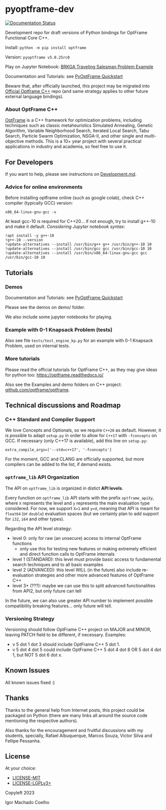 # pyoptframe-dev

[![Documentation Status](https://readthedocs.org/projects/optframe/badge/?version=latest)](https://pyoptframe.readthedocs.io/en/latest/?badge=latest)

Development repo for draft versions of Python bindings for OptFrame Functional Core C++.


Install: `python -m pip install optframe`

Version: `pyoptframe v5.0.25rc0`

Play on Jupyter Notebook: [BRKGA Traveling Salesman Problem Example](demo/OptFrame_BRKGA_Official.ipynb)

Documentation and Tutorials: see [PyOptFrame Quickstart](https://pyoptframe.readthedocs.io/en/latest/quickstart.html)

Beware that, after officially launched, this project may be migrated into [Official Optframe C++](https://github.com/optframe/optframe) repo (and same strategy applies to other future external language bindings).

### About OptFrame C++

[OptFrame](https://github.com/optframe/optframe) is a C++ framework for optimization problems, including techniques such as classic metaheuristics Simulated Annealing, Genetic Algorithm, 
Variable Neighborhood Search, Iterated Local Search, Tabu Search, Particle Swarm Optimization, NSGA-II, and other single and multi-objective methods.
This is a 10+ year project with several practical applications in industry and academia, so feel free to use it.

## For Developers

If you want to help, please see instructions on [Development.md](./Development.md).


### Advice for online environments

Before installing optframe online (such as google colab), check C++ compiler (typically GCC) version:

`x86_64-linux-gnu-gcc -v`

At least gcc-10 is required for C++20... if not enough, try to install g++-10 and make it default.
*Considering Jupyter notebook syntax*:
```
!apt install -y g++-10
!g++-10 --version
!update-alternatives --install /usr/bin/g++ g++ /usr/bin/g++-10 10
!update-alternatives --install /usr/bin/gcc gcc /usr/bin/gcc-10 10
!update-alternatives --install /usr/bin/x86_64-linux-gnu-gcc gcc /usr/bin/gcc-10 10
```

## Tutorials

### Demos

Documentation and Tutorials: see [PyOptFrame Quickstart](https://pyoptframe.readthedocs.io/en/latest/quickstart.html)

Please see the demos on demo/ folder.

We also include some jupyter notebooks for playing.


### Example with 0-1 Knapsack Problem (tests)

Also see file `tests/test_engine_kp.py` for an example with 0-1 Knapsack Problem,
used on internal tests.

### More tutorials

Please read the official tutorials for OptFrame C++, 
as they may give ideas for python too: https://optframe.readthedocs.io/

Also see the Examples and demo folders on C++ project: [github.com/optframe/optframe](https://github.com/optframe/optframe).


## Technical discussions and Roadmap
### C++ Standard and Compiler Support

We love Concepts and Optionals, so we require `C++20` as default. 
However, it is possible to adapt `setup.py` in order to allow for `C++17` with `-fconcepts` on GCC. 
If necessary (only C++17 is available), add this line on `setup.py`:

```
extra_compile_args=['--std=c++17', '-fconcepts']
```

For the moment, GCC and CLANG are officially supported, but more compilers can be added to the list, if demand exists.


### `optframe_lib` API Organization

The API on `optframe_lib` is organized in distict **API levels**.

Every function on `optframe_lib` API starts with the prefix `optframe_apiXy`, where
`X` represents the level and `y` represents the main evaluation type considered.
For now, we support `X=1` and `y=d`, meaning that API is meant for `float64` (or `double`) evaluation
spaces (but we certainly plan to add support for `i32`, `i64` and other types).

Regarding the API level strategy:

- level 0: only for raw (an unsecure) access to internal OptFrame functions
   * only use this for testing new features or making extremely efficient and direct function calls to OptFrame internals
- level 1 (STANDARD): this level must provide basic access to fundamental search techniques
and to all basic examples
- level 2 (ADVANCED): this level WILL (in the future) also include re-evaluation strategies and other more advanced features of OptFrame C++
- level 3+ (???): maybe we can use this to split advanced functionalities from API2, but only future can tell

In the future, we can also use greater API number to implement possible compatibility breaking features... only future will tell.

### Versioning Strategy

Versioning should follow OptFrame C++ project on MAJOR and MINOR, leaving PATCH field to be different, if necessary. Examples: 

- v 5 dot 1 dot 3 should include OptFrame C++ 5 dot 1.
- v 5 dot 4 dot 5 could include OptFrame C++ 5 dot 4 dot 8 OR 5 dot 4 dot 1, but NOT 5 dot 6 dot x.

## Known Issues

All known issues fixed :)

## Thanks

Thanks to the general help from Internet posts, this project could be packaged on Python (there are many links all around the source code mentioning the respective authors).

Also thanks for the encouragement and fruitful discussions with my students, specially, Rafael Albuquerque, Marcos Souza, Victor Silva and Fellipe Pessanha.

## License

At your choice:

- [LICENSE-MIT](./LICENSE-MIT.txt)
- [LICENSE-LGPLv3+](./LICENSE-LGPL-3.0-or-later.txt)

Copyleft 2023

Igor Machado Coelho

